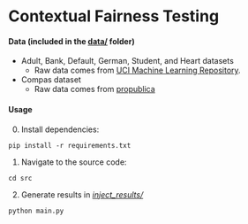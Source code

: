 # Contextual Fairness Testing

#### Data (included in the [data/](https://github.com/hil-se/RelativeFairnessTesting/tree/main/synthetic/data) folder)

 - Adult, Bank, Default, German, Student, and Heart datasets
   + Raw data comes from [UCI Machine Learning Repository](https://archive.ics.uci.edu/ml/datasets.php).
 - Compas dataset
   + Raw data comes from [propublica](https://github.com/propublica/compas-analysis/)

#### Usage
0. Install dependencies:
```
pip install -r requirements.txt
```
1. Navigate to the source code:
```
cd src
```
2. Generate results in [_inject\_results/_]([https://github.com/hil-se/ContextualFairnessTesting/tree/main/inject_results](https://github.com/hil-se/RelativeFairnessTesting/tree/main/synthetic/inject_results))
```
python main.py
```

